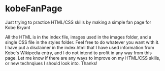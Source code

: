 # kobeFanPage
Just trying to practice HTML/CSS skills by making a simple fan page for Kobe Bryant

All the HTML is in the index file, images used in the images folder, and a single CSS file in the styles folder. 
Feel free to do whatever you want with it. I have put a disclaimer in the index.html that I have used information from Kobe's 
Wikipedia entry, and I do not intend to profit in any way from this page. Let me know if there are any ways to improve on my
HTML/CSS skills, or new technqiues I should look into. Thanks!
